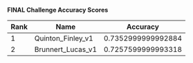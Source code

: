 **FINAL Challenge Accuracy Scores**



|Rank|Name|Accuracy|
|----|-----|---|
|1|Quinton_Finley_v1|0.7352999999992884|
|2|Brunnert_Lucas_v1|0.7257599999993318|
